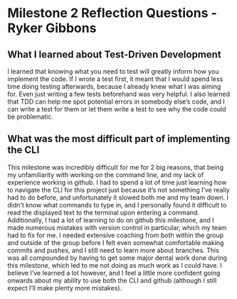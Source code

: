 # Milestone 2 Reflection Questions \- Ryker Gibbons

## What I learned about Test-Driven Development

I learned that knowing what you need to test will greatly inform how you implement the code. If I wrote a test first, it meant that I would spend less time doing testing afterwards, because I already knew what I was aiming for. Even just writing a few tests beforehand was very helpful. I also learned that TDD can help me spot potential errors in somebody else’s code, and I can write a test for them or let them write a test to see why the code could be problematic.

## What was the most difficult part of implementing the CLI

This milestone was incredibly difficult for me for 2 big reasons, that being my unfamiliarity with working on the command line, and my lack of experience working in github. I had to spend a lot of time just learning how to navigate the CLI for this project just because it’s not something I’ve really had to do before, and unfortunately it slowed both me and my team down. I didn’t know what commands to type in, and I personally found it difficult to read the displayed text to the terminal upon entering a command. Additionally, I had a lot of learning to do on github this milestone, and I made numerous mistakes with version control in particular, which my team had to fix for me. I needed extensive coaching from both within the group and outside of the group before I felt even somewhat comfortable making commits and pushes, and I still need to learn more about branches. This was all compounded by having to get some major dental work done during this milestone, which led to me not doing as much work as I could have. I believe I’ve learned a lot however, and I feel a little more confident going onwards about my ability to use both the CLI and github (although I still expect I’ll make plenty more mistakes).